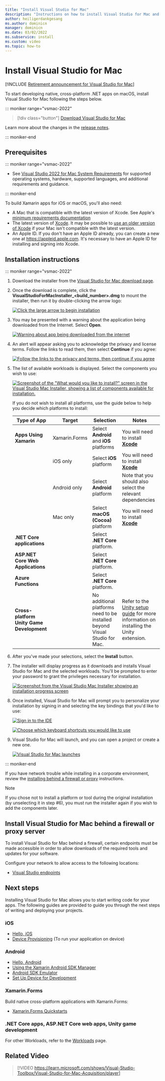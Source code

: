 ```yaml
---
title: "Install Visual Studio for Mac"
description: "Instructions on how to install Visual Studio for Mac and additional components required for cross-platform development."
author: heiligerdankgesang 
ms.author: dominicn
manager: dominicn
ms.date: 03/02/2022
ms.subservice: install
ms.custom: video
ms.topic: how-to
---
```

# Install Visual Studio for Mac

 [!INCLUDE [Retirement announcement for Visual Studio for Mac](includes/vsmac-retirement.md)]

To start developing native, cross-platform .NET apps on macOS, install Visual Studio for Mac following the steps below.

::: moniker range="vsmac-2022"

 > [!div class="button"]
 > [Download Visual Studio for Mac](https://visualstudio.microsoft.com/vs/mac/)

Learn more about the changes in the [release notes](/visualstudio/releases/2022/mac-release-notes).

::: moniker-end

## Prerequisites

::: moniker range="vsmac-2022"

- See [Visual Studio 2022 for Mac System Requirements](/visualstudio/releases/2022/mac-system-requirements) for supported operating systems, hardware, supported languages, and additional requirements and guidance.

::: moniker-end

To build Xamarin apps for iOS or macOS, you'll also need:

- A Mac that is compatible with the latest version of Xcode. See Apple's [minimum requirements documentation](https://developer.apple.com/support/xcode/)
- The latest version of [Xcode](https://developer.apple.com/xcode). It may be possible to [use an older version of Xcode](/xamarin/ios/troubleshooting/questions/old-version-xcode) if your Mac isn't compatible with the latest version.
- An Apple ID. If you don't have an Apple ID already, you can create a new one at https://appleid.apple.com. It's necessary to have an Apple ID for installing and signing into Xcode.

## Installation instructions

::: moniker range="vsmac-2022"

1. Download the installer from the [Visual Studio for Mac download page](https://visualstudio.microsoft.com/vs/mac/).
1. Once the download is complete, click the **VisualStudioForMacInstaller_<build_number>.dmg** to mount the installer, then run it by double-clicking the arrow logo:

    [![Click the large arrow to begin installation](media/vsmac-2022/install-installer-sml.png)](media/vsmac-2022/install-installer.png#lightbox)

1. You may be presented with a warning about the application being downloaded from the Internet. Select **Open**.

    [![Warning about app being downloaded from the internet](media/vsmac-2022/installer-internet-warning-sml.png)](media/vsmac-2022/installer-internet-warning.png#lightbox)

1. An alert will appear asking you to acknowledge the privacy and license terms. Follow the links to read them, then select **Continue** if you agree:

    [![Follow the links to the privacy and terms, then continue if you agree](media/vsmac-2022/installer-privacy-sml.png)](media/vsmac-2022/installer-privacy.png#lightbox)

1. The list of available workloads is displayed. Select the components you wish to use:

    [![Screenshot of the "What would you like to install?" screen in the Visual Studio Mac Installer, showing a list of components available for installation.](media/vsmac-2022/installer-workloads-sml.png)](media/vsmac-2022/installer-workloads.png#lightbox)

   If you do not wish to install all platforms, use the guide below to help you decide which platforms to install:

   |Type of App  |Target  |Selection  |Notes  |
   |---------|---------|---------|---------|
   |**Apps Using Xamarin**| Xamarin.Forms|Select **Android** and **iOS** platforms |You will need to install [**Xcode**](https://developer.apple.com/xcode/) |
   ||iOS only|Select **iOS** platform|You will need to install [**Xcode**](https://developer.apple.com/xcode/)|
   ||Android only|Select **Android** platform|Note that you should also select the relevant dependencies|
   ||Mac only|Select **macOS (Cocoa)** platform|You will need to install [**Xcode**](https://developer.apple.com/xcode/)|
   |**.NET Core applications**|         |Select **.NET Core** platform.|         |
   |**ASP.NET Core Web Applications**|         |Select **.NET Core** platform.|         |
   |**Azure Functions**|         |Select **.NET Core** platform.|         |
   |**Cross-platform Unity Game Development**|         |No additional platforms need to be installed beyond Visual Studio for Mac.| Refer to the [Unity setup guide](./setup-vsmac-tools-unity.md) for more information on installing the Unity extension.|

1. After you've made your selections, select the **Install** button.
1. The installer will display progress as it downloads and installs Visual Studio for Mac and the selected workloads. You'll be prompted to enter your password to grant the privileges necessary for installation.

    [![Screenshot from the Visual Studio Mac Installer showing an installation progress screen](media/vsmac-2022/installation-progress-sml.png)](media/vsmac-2022/installation-progress.png#lightbox)

1. Once installed, Visual Studio for Mac will prompt you to personalize your installation by signing in and selecting the key bindings that you'd like to use:

    [![Sign in to the IDE](media/vsmac-2022/installer-sign-in-sml.png)](media/vsmac-2022/installer-sign-in.png#lightbox)

    [![Choose which keyboard shortcuts you would like to use](media/vsmac-2022/installer-keyboard-shortcuts-sml.png)](media/vsmac-2022/installer-keyboard-shortcuts.png#lightbox)

1. Visual Studio for Mac will launch, and you can open a project or create a new one.

    [![Visual Studio for Mac launches](media/vsmac-2022/vsmac-launch-sml.png)](media/vsmac-2022/vsmac-launch.png#lightbox)

::: moniker-end

If you have network trouble while installing in a corporate environment, review the [installing behind a firewall or proxy](#install-visual-studio-for-mac-behind-a-firewall-or-proxy-server) instructions.

> [!NOTE]
> If you chose not to install a platform or tool during the original installation (by unselecting it in step #6), you must run the installer again if you wish to add the components later.

## Install Visual Studio for Mac behind a firewall or proxy server

To install Visual Studio for Mac behind a firewall, certain endpoints must be made accessible in order to allow downloads of the required tools and updates for your software.

Configure your network to allow access to the following locations:

- [Visual Studio endpoints](./install-behind-a-firewall-or-proxy-server.md)

## Next steps

Installing Visual Studio for Mac allows you to start writing code for your apps. The following guides are provided to guide you through the next steps of writing and deploying your projects.

### iOS

- [Hello, iOS](/xamarin/ios/get-started/hello-ios/)
- [Device Provisioning](/xamarin/ios/get-started/installation/device-provisioning/) (To run your application on device)

### Android

- [Hello, Android](/xamarin/android/get-started/hello-android/)
- [Using the Xamarin Android SDK Manager](/xamarin/android/get-started/installation/android-sdk?tabs=macos)
- [Android SDK Emulator](/xamarin/android/get-started/installation/android-emulator/)
- [Set Up Device for Development](/xamarin/android/get-started/installation/set-up-device-for-development)

### Xamarin.Forms

Build native cross-platform applications with Xamarin.Forms:

- [Xamarin.Forms Quickstarts](/xamarin/get-started/quickstarts/)

### .NET Core apps, ASP.NET Core web apps, Unity game development

For other Workloads, refer to the [Workloads](workloads.md) page.

## Related Video

> [!VIDEO https://learn.microsoft.com/shows/Visual-Studio-Toolbox/Visual-Studio-for-Mac-Acquisition/player]
